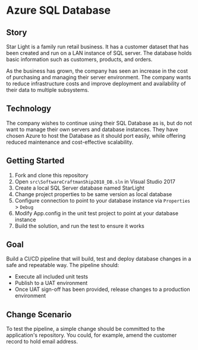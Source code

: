 # Azure SQL Database

## Story

Star Light is a family run retail business. It has a customer dataset that has been created and run on a LAN instance of SQL server. The database holds basic information such as customers, products, and orders.

As the business has grown, the company has seen an increase in the cost of purchasing and managing their server environment. The company wants to reduce infrastructure costs and improve deployment and availability of their data to multiple subsystems.

## Technology

The company wishes to continue using their SQL Database as is, but do not want to manage their own servers and database instances. They have chosen Azure to host the Database as it should port easily, while offering reduced maintenance and cost-effective scalability.

## Getting Started

1. Fork and clone this repository
1. Open `src\SoftwareCraftmanShip2018_DB.sln` in Visual Studio 2017
1. Create a local SQL Server database named StarLight
1. Change project properties to be same version as local database
1. Configure connection to point to your database instance via `Properties` > `Debug`
1. Modify App.config in the unit test project to point at your database instance
1. Build the solution, and run the test to ensure it works

## Goal

Build a CI/CD pipeline that will build, test and deploy database changes in a safe and repeatable way. The pipeline should:

- Execute all included unit tests
- Publish to a UAT environment
- Once UAT sign-off has been provided, release changes to a production environment

## Change Scenario

To test the pipeline, a simple change should be committed to the application's repository. You could, for example, amend the customer record to hold email address.
